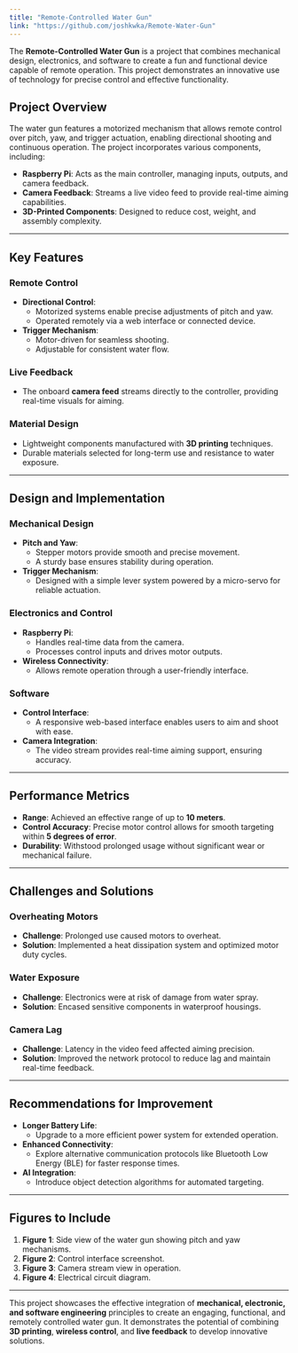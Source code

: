 ```yaml
---
title: "Remote-Controlled Water Gun"
link: "https://github.com/joshkwka/Remote-Water-Gun"
---
```


The **Remote-Controlled Water Gun** is a project that combines mechanical design, electronics, and software to create a fun and functional device capable of remote operation. This project demonstrates an innovative use of technology for precise control and effective functionality.

## Project Overview

The water gun features a motorized mechanism that allows remote control over pitch, yaw, and trigger actuation, enabling directional shooting and continuous operation. The project incorporates various components, including:

- **Raspberry Pi**: Acts as the main controller, managing inputs, outputs, and camera feedback.
- **Camera Feedback**: Streams a live video feed to provide real-time aiming capabilities.
- **3D-Printed Components**: Designed to reduce cost, weight, and assembly complexity.

---

## Key Features

### Remote Control
- **Directional Control**:
  - Motorized systems enable precise adjustments of pitch and yaw.
  - Operated remotely via a web interface or connected device.
- **Trigger Mechanism**:
  - Motor-driven for seamless shooting.
  - Adjustable for consistent water flow.

### Live Feedback
- The onboard **camera feed** streams directly to the controller, providing real-time visuals for aiming.

### Material Design
- Lightweight components manufactured with **3D printing** techniques.
- Durable materials selected for long-term use and resistance to water exposure.

---

## Design and Implementation

### Mechanical Design
- **Pitch and Yaw**:
  - Stepper motors provide smooth and precise movement.
  - A sturdy base ensures stability during operation.
- **Trigger Mechanism**:
  - Designed with a simple lever system powered by a micro-servo for reliable actuation.

### Electronics and Control
- **Raspberry Pi**:
  - Handles real-time data from the camera.
  - Processes control inputs and drives motor outputs.
- **Wireless Connectivity**:
  - Allows remote operation through a user-friendly interface.

### Software
- **Control Interface**:
  - A responsive web-based interface enables users to aim and shoot with ease.
- **Camera Integration**:
  - The video stream provides real-time aiming support, ensuring accuracy.

---

## Performance Metrics

- **Range**: Achieved an effective range of up to **10 meters**.
- **Control Accuracy**: Precise motor control allows for smooth targeting within **5 degrees of error**.
- **Durability**: Withstood prolonged usage without significant wear or mechanical failure.

---

## Challenges and Solutions

### Overheating Motors
- **Challenge**: Prolonged use caused motors to overheat.
- **Solution**: Implemented a heat dissipation system and optimized motor duty cycles.

### Water Exposure
- **Challenge**: Electronics were at risk of damage from water spray.
- **Solution**: Encased sensitive components in waterproof housings.

### Camera Lag
- **Challenge**: Latency in the video feed affected aiming precision.
- **Solution**: Improved the network protocol to reduce lag and maintain real-time feedback.

---

## Recommendations for Improvement

- **Longer Battery Life**:
  - Upgrade to a more efficient power system for extended operation.
- **Enhanced Connectivity**:
  - Explore alternative communication protocols like Bluetooth Low Energy (BLE) for faster response times.
- **AI Integration**:
  - Introduce object detection algorithms for automated targeting.

---

## Figures to Include

1. **Figure 1**: Side view of the water gun showing pitch and yaw mechanisms.
2. **Figure 2**: Control interface screenshot.
3. **Figure 3**: Camera stream view in operation.
4. **Figure 4**: Electrical circuit diagram.

---

This project showcases the effective integration of **mechanical, electronic, and software engineering** principles to create an engaging, functional, and remotely controlled water gun. It demonstrates the potential of combining **3D printing**, **wireless control**, and **live feedback** to develop innovative solutions.
